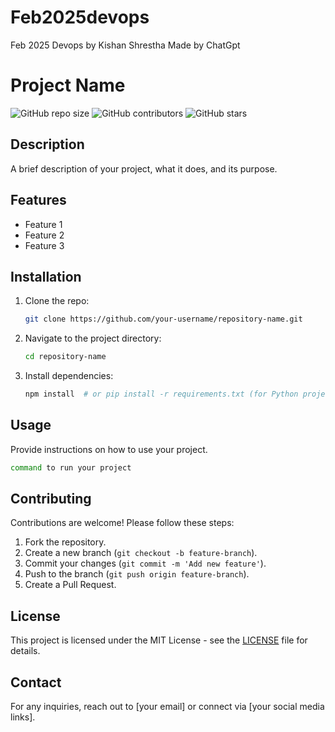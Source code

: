 # Feb2025devops
Feb 2025 Devops by Kishan Shrestha
Made by ChatGpt

# Project Name

![GitHub repo size](https://img.shields.io/github/repo-size/your-username/repository-name)
![GitHub contributors](https://img.shields.io/github/contributors/your-username/repository-name)
![GitHub stars](https://img.shields.io/github/stars/your-username/repository-name?style=social)

## Description

A brief description of your project, what it does, and its purpose.

## Features

- Feature 1
- Feature 2
- Feature 3

## Installation

1. Clone the repo:
   ```sh
   git clone https://github.com/your-username/repository-name.git
   ```
2. Navigate to the project directory:
   ```sh
   cd repository-name
   ```
3. Install dependencies:
   ```sh
   npm install  # or pip install -r requirements.txt (for Python projects)
   ```

## Usage

Provide instructions on how to use your project.

```sh
command to run your project
```

## Contributing

Contributions are welcome! Please follow these steps:
1. Fork the repository.
2. Create a new branch (`git checkout -b feature-branch`).
3. Commit your changes (`git commit -m 'Add new feature'`).
4. Push to the branch (`git push origin feature-branch`).
5. Create a Pull Request.

## License

This project is licensed under the MIT License - see the [LICENSE](LICENSE) file for details.

## Contact

For any inquiries, reach out to [your email] or connect via [your social media links].
